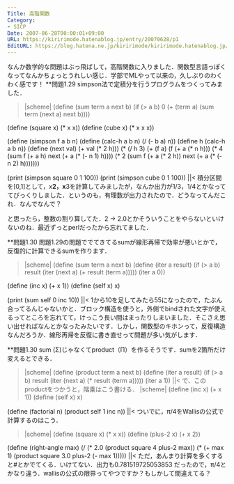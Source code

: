 ```yaml
---
Title: 高階関数
Category:
- SICP
Date: 2007-06-28T00:00:01+09:00
URL: https://kiririmode.hatenablog.jp/entry/20070628/p1
EditURL: https://blog.hatena.ne.jp/kiririmode/kiririmode.hatenablog.jp/atom/entry/8454420450078217181
---
```


なんか数学的な問題はぶっ飛ばして，高階関数に入りました．関数型言語っぽくなってなんかちょっとうれしい感じ．学部でMLやって以来の，久しぶりのわくわく感です！
**問題1.29
simpson法で定積分を行うプログラムをつくってみました．
>|scheme|
(define (sum term a next b)
  (if (> a b)
      0
      (+ (term a)
         (sum term (next a) next b))))

(define (square x) (* x x))
(define (cube x) (* x x x))

(define (simpson f a b n)
  (define (calc-h a b n)
    (/ (- b a) n))
  (define h (calc-h a b n))
  (define (next val) (+ val (* 2 h)))
  (* (/ h 3)
     (+ (f a)
        (f (+ a (* n h)))
        (* 4 (sum f (+ a h) next (+ a (* (- n 1) h))))
        (* 2 (sum f (+ a (* 2 h)) next (+ a (* (- n 2) h)))))))

(print (simpson square 0 1 100))
(print (simpson cube 0 1 100))
||<
積分区間を[0,1]として，x**2，x**3を計算してみましたが，なんか出力が1/3，1/4とかなっててびっくりしました．というのも，有理数が出力されたので．どうなってんだこれ．なんでなんで？


と思ったら，整数の割り算してた．2 -> 2.0とかそういうことをやらないといけないのね．最近ずっとperlだったから忘れてました．

**問題1.30
問題1.29の問題ででてきてるsumが線形再帰で効率が悪いとかで，反復的に計算できるsumを作ります．
>|scheme|
(define (sum term a next b)
  (define (iter a result)
    (if (> a b)
        result
        (iter (next a) (+ result (term a)))))
  (iter a 0))

(define (inc x) (+ x 1))
(define (self x) x)

(print (sum self 0 inc 10))
||<
1から10を足してみたら55になったので，たぶん合ってるんじゃないかと．ブロック構造を使うと，外側でbindされた文字が使えるってところを忘れてて，けっこう長い間はまったりしまいました．そこさえ思い出せればなんとかなったみたいです．しかし，関数型のキホンって，反復構造なんだろうか．線形再帰を反復に書き直せって問題が多い気がします．

**問題1.30
sum (Σ)じゃなくてproduct（Π）を作るそうです．sumを2箇所だけ変えるとできる．
>|scheme|
(define (product term a next b)
  (define (iter a result)
    (if (> a b)
        result
        (iter (next a) (* result (term a)))))
  (iter a 1))
||<
で、このproductをつかうと，階乗はこう書ける．
>|scheme|
(define (inc x) (+ x 1))
(define (self x) x)

(define (factorial n)
  (product self 1 inc n))
||<
ついでに，π/4をWallisの公式で計算するのはこう．
>|scheme|
(define (square x) (* x x))
(define (plus-2 x) (+ x 2))

(define (right-angle max)
  (/ (* 2.0 (product square 4 plus-2 max))
     (* (+ max 1) (product square 3.0 plus-2 (- max 1)))))
||<
ただ，あんまり計算を多くすると#<nan>とかでてくる．いけてない．出力も0.781519725053853
だったので，π/4とかなり違う．wallisの公式の限界ってやつですか？もしかして間違えてる？

